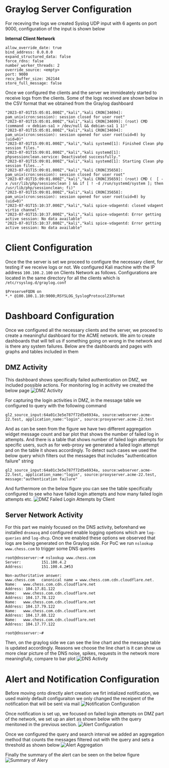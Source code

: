 # Graylog Server Configuration
For receving the logs we created Syslog UDP input with 6 agents on port 9000, configuration of the input is shown below 

**Internal Client Network**
```
allow_override_date: true
bind_address: 0.0.0.0
expand_structured_data: false
force_rdns: false
number_worker_threads: 2
override_source: <empty>
port: 9000
recv_buffer_size: 262144
store_full_message: false
```

Once we configured the clients and the server we immideately started to receive logs from the clients. Some of the logs received are shown below in the CSV format that we obtained from the Graylog dashboard

```
"2023-07-01T15:05:01.000Z","kali","kali CRON[34694]: pam_unix(cron:session): session closed for user root"
"2023-07-01T15:05:01.000Z","kali","kali CRON[34699]: (root) CMD (command -v debian-sa1 > /dev/null && debian-sa1 1 1)"
"2023-07-01T15:05:01.000Z","kali","kali CRON[34694]: pam_unix(cron:session): session opened for user root(uid=0) by (uid=0)"
"2023-07-01T15:09:01.000Z","kali","kali systemd[1]: Finished Clean php session files."
"2023-07-01T15:09:01.000Z","kali","kali systemd[1]: phpsessionclean.service: Deactivated successfully."
"2023-07-01T15:09:01.000Z","kali","kali systemd[1]: Starting Clean php session files..."
"2023-07-01T15:09:01.000Z","kali","kali CRON[35658]: pam_unix(cron:session): session closed for user root"
"2023-07-01T15:09:01.000Z","kali","kali CRON[35659]: (root) CMD (  [ -x /usr/lib/php/sessionclean ] && if [ ! -d /run/systemd/system ]; then /usr/lib/php/sessionclean; fi)"
"2023-07-01T15:09:01.000Z","kali","kali CRON[35658]: pam_unix(cron:session): session opened for user root(uid=0) by (uid=0)"
"2023-07-01T15:10:37.000Z","kali","kali spice-vdagentd: closed vdagent virtio channel"
"2023-07-01T15:10:37.000Z","kali","kali spice-vdagentd: Error getting active session: No data available"
"2023-07-01T15:10:37.000Z","kali","kali spice-vdagentd: Error getting active session: No data available"
```

# Client Configuration 
Once the the server is set we proceed to configure the necessary client, for testing if we receive logs or not. We configured Kali machine with the IP address `100.100.2.100` on Clients Network as follows. Configurations are located in the same directory for all the clients which is `/etc/rsyslog.d/graylog.conf` 


```
$PreserveFQDN on
*.* @100.100.1.10:9000;RSYSLOG_SyslogProtocol23Format
```

# Dashboard Configuration
Once we configured all the necessary clients and the server, we proceed to create a meaningful dashboard for the ACME network. We aim to create dashboards that will tell us if something going on wrong in the network and is there any system failures. Below are the dashboards and pages with graphs and tables included in them

## DMZ Activity
This dashboard shows specifically failed authentication on DMZ, we included possible actions. For monitoring log in acitivity we created the below page
![DMZ Activity](assets/../../../asset/dmz_failed_authentications.png)

For capturing the login activities in DMZ, in the message table we configured to query with the following command

```
gl2_source_input:64a01c3e5e787f72d5e6934a, source:webserver.acme-22.test, application_name:"login", source:proxyserver.acme-22.test
``` 
And as can be seen from the figure we have two different aggregation widget message count and bar plot that shows the number of failed log in attempts. And there is a table that shows number of failed login attempts for specific users, such as for web-proxy we generated a failed login attempt and on the table it shows accordingly. To detect such cases we used the below query which filters out the messages that includes "authentication failure" string 
```
gl2_source_input:64a01c3e5e787f72d5e6934a, source:webserver.acme-22.test, application_name:"login", source:proxyserver.acme-22.test, message:"authentication failure"
```
And furthermore on the below figure you can see the table specifically configured to see who have failed login attempts and how many failed login attempts etc.
![DMZ Failed Login Attempts by Client](assets/../../../asset/dmz_failed_login_attempts_by_clients.png)
## Server Network Activity
For this part we mainly focused on the DNS activity, beforehand we installed `dnsmasq` and configured enable logging opetions which are `log-queries` and `log-dhcp`. Once we enabled these options we observed that logs are being generated on the Graylog side. For PoC we run `nslookup www.chess.com` to trigger some DNS queries
```
root@dnsserver:~# nslookup www.chess.com
Server:         151.100.4.2
Address:        151.100.4.2#53

Non-authoritative answer:
www.chess.com   canonical name = www.chess.com.cdn.cloudflare.net.
Name:   www.chess.com.cdn.cloudflare.net
Address: 104.17.81.122
Name:   www.chess.com.cdn.cloudflare.net
Address: 104.17.78.122
Name:   www.chess.com.cdn.cloudflare.net
Address: 104.17.79.122
Name:   www.chess.com.cdn.cloudflare.net
Address: 104.17.80.122
Name:   www.chess.com.cdn.cloudflare.net
Address: 104.17.77.122

root@dnsserver:~# 
```
Then, on the graylog side we can see the line chart and the message table is updated accordingly. Reasons we choose the line chart is it can show us more clear picture of the DNS noise, spikes, requests in the network more meaningfully, compare to bar plot 
![DNS Activity](assets/../../../asset/dns_activity.png)

# Alert and Notification Configuration
Before moving onto directly alert creation we firt intialized notification, we used mainly default configuraiton we only changed the receipent of the notification that will be sent via mail
![Notification Configuration](../../asset/notification_options.png)

Once notification is set up, we focused on failed login attempts on DMZ part of the network, we set up an alert as shown below with the query menitoned in the previous section.
![Alert Configuration](assets/../../../asset/alert_for_failed_login_attempts.png)

Once we configured the query and search interval we added an aggregation method that counts the messages filtered out with the query and sets a threshold as shown below
![Alert Aggregation](../../asset/alert_aggregation.png)

Finally the summary of the alert can be seen on the below figure
![Summary of Alery](../../asset/summay_of_alert.png)